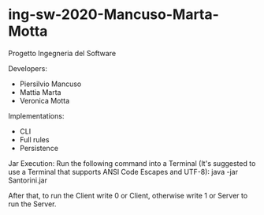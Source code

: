 # ing-sw-2020-Mancuso-Marta-Motta
Progetto Ingegneria del Software

Developers: 
- Piersilvio Mancuso 
- Mattia Marta 
- Veronica Motta  

Implementations:
- CLI
- Full rules
- Persistence

Jar Execution:
Run the following command into a Terminal (It's suggested to use a Terminal that supports ANSI Code Escapes and UTF-8):
java -jar Santorini.jar

After that, to run the Client write 0 or Client, otherwise write 1 or Server to run the Server.